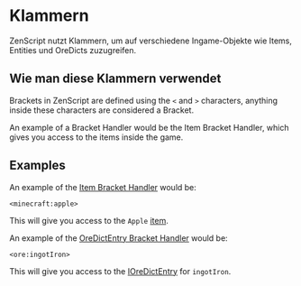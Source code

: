 # Klammern

ZenScript nutzt Klammern, um auf verschiedene Ingame-Objekte wie Items, Entities und OreDicts zuzugreifen.

## Wie man diese Klammern verwendet

Brackets in ZenScript are defined using the `<` and `>` characters, anything inside these characters are considered a Bracket.

An example of a Bracket Handler would be the Item Bracket Handler, which gives you access to the items inside the game.

## Examples

An example of the [Item Bracket Handler](/Vanilla/Brackets/Bracket_Item/) would be:

    <minecraft:apple>
    

This will give you access to the `Apple` [item](/Vanilla/Items/IItemStack/).

An example of the [OreDictEntry Bracket Handler](/Vanilla/Brackets/Bracket_Ore/) would be:

    <ore:ingotIron>
    

This will give you access to the [IOreDictEntry](/Vanilla/OreDict/IOreDictEntry/) for `ingotIron`.
